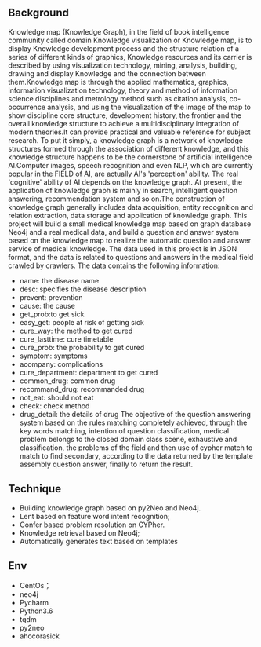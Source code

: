 ## Background
Knowledge map (Knowledge Graph), in the field of book intelligence community called domain Knowledge visualization or Knowledge map, is to display Knowledge development process and the structure relation of a series of different kinds of graphics, Knowledge resources and its carrier is described by using visualization technology, mining, analysis, building, drawing and display Knowledge and the connection between them.Knowledge map is through the applied mathematics, graphics, information visualization technology, theory and method of information science disciplines and metrology method such as citation analysis, co-occurrence analysis, and using the visualization of the image of the map to show discipline core structure, development history, the frontier and the overall knowledge structure to achieve a multidisciplinary integration of modern theories.It can provide practical and valuable reference for subject research.
To put it simply, a knowledge graph is a network of knowledge structures formed through the association of different knowledge, and this knowledge structure happens to be the cornerstone of artificial intelligence AI.Computer images, speech recognition and even NLP, which are currently popular in the FIELD of AI, are actually AI's 'perception' ability. The real 'cognitive' ability of AI depends on the knowledge graph.
At present, the application of knowledge graph is mainly in search, intelligent question answering, recommendation system and so on.The construction of knowledge graph generally includes data acquisition, entity recognition and relation extraction, data storage and application of knowledge graph.
This project will build a small medical knowledge map based on graph database Neo4j and a real medical data, and build a question and answer system based on the knowledge map to realize the automatic question and answer service of medical knowledge. The data used in this project is in JSON format, and the data is related to questions and answers in the medical field crawled by crawlers.
The data contains the following information:
- name: the disease name
- desc: specifies the disease description
- prevent: prevention
- cause: the cause
- get_prob:to get sick
- easy_get: people at risk of getting sick
- cure_way: the method to get cured
- cure_lasttime: cure timetable
- cure_prob: the probability to get cured
- symptom: symptoms
- acompany: complications
- cure_department: department to get cured
- common_drug: common drug
- recommand_drug: recommanded drug
- not_eat: should not eat
- check: check method
- drug_detail: the details of drug
The objective of the question answering system based on the rules matching completely achieved, through the key words matching, intention of question classification, medical problem belongs to the closed domain class scene, exhaustive and classification, the problems of the field and then use of cypher match to match to find secondary, according to the data returned by the template assembly question answer, finally to return the result.

## Technique
- Building knowledge graph based on py2Neo and Neo4j.
- Lent based on feature word intent recognition;
- Confer based problem resolution on CYPher.
- Knowledge retrieval based on Neo4j;
- Automatically generates text based on templates

## Env
- CentOs；
- neo4j
- Pycharm
- Python3.6
- tqdm
- py2neo
- ahocorasick

